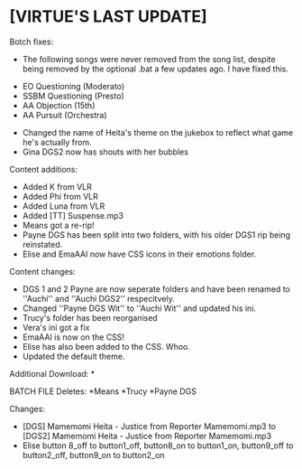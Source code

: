 # [VIRTUE'S LAST UPDATE]

Botch fixes:
  * The following songs were never removed from the song list, despite being removed by the optional .bat a few updates ago. I have fixed this.
  - EO Questioning (Moderato)
  - SSBM Questioning (Presto)
  - AA Objection (15th)
  - AA Pursuit (Orchestra)
  * Changed the name of Heita's theme on the jukebox to reflect what game he's actually from.
  * Gina DGS2 now has shouts with her bubbles
  
Content additions:
  * Added K from VLR
  * Added Phi from VLR
  * Added Luna from VLR
  * Added [TT] Suspense.mp3
  * Means got a re-rip!
  * Payne DGS has been split into two folders, with his older DGS1 rip being reinstated.
  * Elise and EmaAAI now have CSS icons in their emotions folder.

Content changes:
 * DGS 1 and 2 Payne are now seperate folders and have been renamed to ''Auchi'' and ''Auchi DGS2'' respecitvely.
 * Changed ''Payne DGS Wit'' to ''Auchi Wit'' and updated his ini.
 * Trucy's folder has been reorganised
 * Vera's ini got a fix
 * EmaAAI is now on the CSS!
 * Elise has also been added to the CSS. Whoo.
 * Updated the default theme.

Additional Download:
  * 
 
BATCH FILE
Deletes:
*Means
*Trucy
*Payne DGS
  
Changes:
  * [DGS] Mamemomi Heita - Justice from Reporter Mamemomi.mp3 to [DGS2] Mamemomi Heita - Justice from Reporter Mamemomi.mp3
  * Elise button 8_off to button1_off, button8_on to button1_on, button9_off to button2_off, button9_on to button2_on

